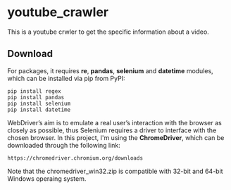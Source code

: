 # youtube_crawler

This is a youtube crwler to get the specific information about a video.

## Download
For packages, it requires **re**, **pandas**, **selenium** and **datetime** modules, which can be installed via pip from PyPI:

```
pip install regex
pip install pandas
pip install selenium
pip install datetime
```
WebDriver’s aim is to emulate a real user’s interaction with the browser as closely as possible, thus Selenium requires a driver to interface with the chosen browser. In this project, I'm using the **ChromeDriver**, which can be downloaded through the following link:
```
https://chromedriver.chromium.org/downloads
```
Note that the chromedriver_win32.zip is compatible with 32-bit and 64-bit Windows operaing system.
